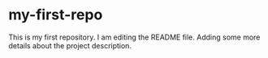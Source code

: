 # my-first-repo
This is my first repository.
I am editing the README file. Adding some more details about the project description.
